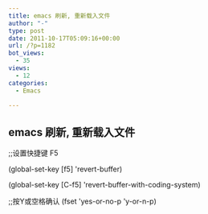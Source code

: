 ```yaml
---
title: emacs 刷新, 重新载入文件
author: "-"
type: post
date: 2011-10-17T05:09:16+00:00
url: /?p=1182
bot_views:
  - 35
views:
  - 12
categories:
  - Emacs

---
```

## emacs 刷新, 重新载入文件
;;设置快捷键 F5

(global-set-key [f5] 'revert-buffer)

(global-set-key [C-f5] 'revert-buffer-with-coding-system)

;;按Y或空格确认
(fset 'yes-or-no-p 'y-or-n-p)